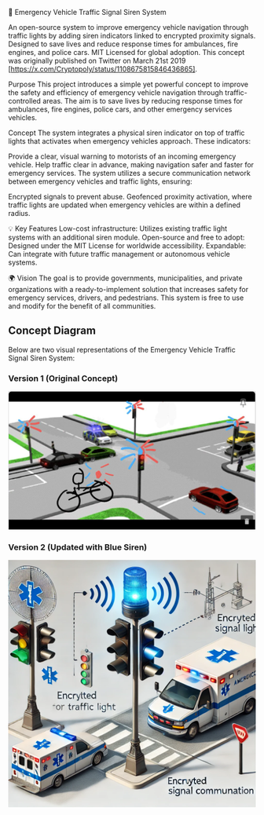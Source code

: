 🚨 Emergency Vehicle Traffic Signal Siren System

An open-source system to improve emergency vehicle navigation through traffic lights by adding siren indicators linked to encrypted proximity signals. Designed to save lives and reduce response times for ambulances, fire engines, and police cars. MIT Licensed for global adoption. This concept was originally published on Twitter on March 21st 2019 [https://x.com/Cryptopoly/status/1108675815846436865].

Purpose
This project introduces a simple yet powerful concept to improve the safety and efficiency of emergency vehicle navigation through traffic-controlled areas. The aim is to save lives by reducing response times for ambulances, fire engines, police cars, and other emergency services vehicles.

Concept
The system integrates a physical siren indicator on top of traffic lights that activates when emergency vehicles approach. These indicators:

Provide a clear, visual warning to motorists of an incoming emergency vehicle.
Help traffic clear in advance, making navigation safer and faster for emergency services.
The system utilizes a secure communication network between emergency vehicles and traffic lights, ensuring:

Encrypted signals to prevent abuse.
Geofenced proximity activation, where traffic lights are updated when emergency vehicles are within a defined radius.

💡 Key Features
Low-cost infrastructure: Utilizes existing traffic light systems with an additional siren module.
Open-source and free to adopt: Designed under the MIT License for worldwide accessibility.
Expandable: Can integrate with future traffic management or autonomous vehicle systems.

🌍 Vision
The goal is to provide governments, municipalities, and private organizations with a ready-to-implement solution that increases safety for emergency services, drivers, and pedestrians. This system is free to use and modify for the benefit of all communities.

## Concept Diagram
Below are two visual representations of the Emergency Vehicle Traffic Signal Siren System:

### Version 1 (Original Concept)
![Emergency Vehicle Traffic Signal Siren System - Version 1](https://github.com/cryptopoly/Emergency_Vehicle_Traffic_Signal_Siren_System/blob/main/Emergency%20Vehicle%20Traffic%20Signal%20Siren%20System.jpeg)

### Version 2 (Updated with Blue Siren)
![Emergency Vehicle Traffic Signal Siren System - Version 2](https://github.com/cryptopoly/Emergency_Vehicle_Traffic_Signal_Siren_System/blob/main/Emergency%20Vehicle%20Traffic%20Signal%20Siren%20System%20v2.webp)
